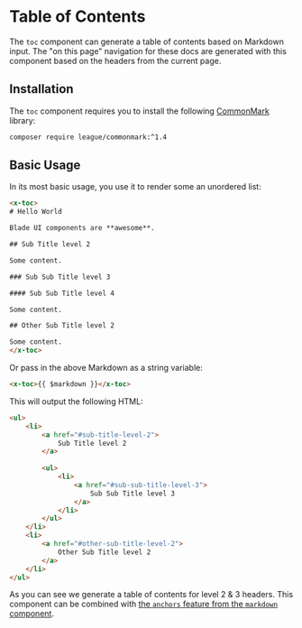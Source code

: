 # Table of Contents

The `toc` component can generate a table of contents based on Markdown input. The "on this page" navigation for these docs are generated with this component based on the headers from the current page.

## Installation

The `toc` component requires you to install the following [CommonMark](https://github.com/thephpleague/commonmark) library:

```bash
composer require league/commonmark:^1.4
```

## Basic Usage

In its most basic usage, you use it to render some an unordered list:

```html
<x-toc>
# Hello World

Blade UI components are **awesome**.

## Sub Title level 2

Some content.

### Sub Sub Title level 3

#### Sub Sub Title level 4

Some content.

## Other Sub Title level 2

Some content.
</x-toc>
```

Or pass in the above Markdown as a string variable:

```html
<x-toc>{{ $markdown }}</x-toc>
```

This will output the following HTML:

```html
<ul>
    <li>
        <a href="#sub-title-level-2">
            Sub Title level 2
        </a>
    
        <ul>
            <li>
                <a href="#sub-sub-title-level-3">
                    Sub Sub Title level 3
                </a>
            </li>
        </ul>
    </li>
    <li>
        <a href="#other-sub-title-level-2">
            Other Sub Title level 2
        </a>
    </li>
</ul>
```

As you can see we generate a table of contents for level 2 & 3 headers. This component can be combined with [the `anchors` feature from the `markdown` component](/docs/{version}/markdown#anchors).